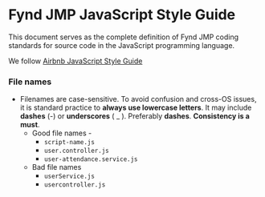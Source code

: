 # Fynd JMP JavaScript Style Guide

This document serves as the complete definition of Fynd JMP coding standards for source code in the JavaScript programming language.

We follow [Airbnb JavaScript Style Guide](https://github.com/airbnb/javascript)

### File names

- Filenames are case-sensitive. To avoid confusion and cross-OS issues, it is standard practice to **always use lowercase letters**. It may include **dashes** (-) or **underscores** ( \_ ). Preferably **dashes**. **Consistency is a must**.
  - Good file names -
    - `script-name.js`
    - `user.controller.js`
    - `user-attendance.service.js`
  - Bad file names
    - `userService.js`
    - `usercontroller.js`